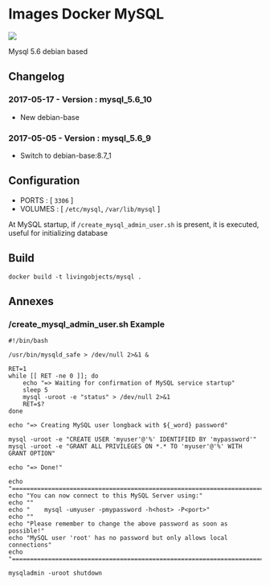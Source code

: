 # Images Docker MySQL

[![](https://badge.imagelayers.io/livingobjects/mysql:latest.svg)](https://imagelayers.io/?images=livingobjects/mysql:latest 'Get your own badge on imagelayers.io')

Mysql 5.6 debian based

## Changelog

### 2017-05-17 - Version : mysql_5.6_10
* New debian-base

### 2017-05-05 - Version : mysql_5.6_9
* Switch to debian-base:8.7_1

## Configuration

 * PORTS : [ `3306` ]
 * VOLUMES : [ `/etc/mysql`, `/var/lib/mysql` ]

At MySQL startup, if `/create_mysql_admin_user.sh` is present, it is executed, useful for initializing database

## Build

    docker build -t livingobjects/mysql .

## Annexes

### /create_mysql_admin_user.sh Example

    #!/bin/bash

    /usr/bin/mysqld_safe > /dev/null 2>&1 &

    RET=1
    while [[ RET -ne 0 ]]; do
        echo "=> Waiting for confirmation of MySQL service startup"
        sleep 5
        mysql -uroot -e "status" > /dev/null 2>&1
        RET=$?
    done

    echo "=> Creating MySQL user longback with ${_word} password"

    mysql -uroot -e "CREATE USER 'myuser'@'%' IDENTIFIED BY 'mypassword'"
    mysql -uroot -e "GRANT ALL PRIVILEGES ON *.* TO 'myuser'@'%' WITH GRANT OPTION"

    echo "=> Done!"

    echo "========================================================================"
    echo "You can now connect to this MySQL Server using:"
    echo ""
    echo "    mysql -umyuser -pmypassword -h<host> -P<port>"
    echo ""
    echo "Please remember to change the above password as soon as possible!"
    echo "MySQL user 'root' has no password but only allows local connections"
    echo "========================================================================"

    mysqladmin -uroot shutdown